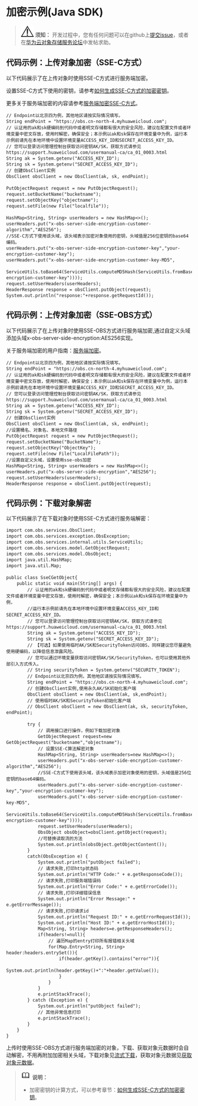 # 加密示例\(Java SDK\)<a name="obs_21_1903"></a>

>![](public_sys-resources/icon-notice.gif) **须知：** 
>开发过程中，您有任何问题可以在github上[提交issue](https://github.com/huaweicloud/huaweicloud-sdk-java-obs/issues)，或者在[华为云对象存储服务论坛](https://bbs.huaweicloud.com/forum/forum-620-1.html)中发帖求助。

## 代码示例：上传对象加密（SSE-C方式）<a name="section14263193123819"></a>

以下代码展示了在上传对象时使用SSE-C方式进行服务端加密。

设置SSE-C方式下使用的密钥，请参考[如何生成SSE-C方式的加密密钥](https://support.huaweicloud.com/sdk-java-devg-obs/obs_21_2119.html)。

更多关于服务端加密的内容请参考[服务端加密SSE-C方式](https://support.huaweicloud.com/api-obs/obs_04_0107.html)。

```
// Endpoint以北京四为例，其他地区请按实际情况填写。
String endPoint = "https://obs.cn-north-4.myhuaweicloud.com";
// 认证用的ak和sk硬编码到代码中或者明文存储都有很大的安全风险，建议在配置文件或者环境变量中密文存放，使用时解密，确保安全；本示例以ak和sk保存在环境变量中为例，运行本示例前请先在本地环境中设置环境变量ACCESS_KEY_ID和SECRET_ACCESS_KEY_ID。
// 您可以登录访问管理控制台获取访问密钥AK/SK，获取方式请参见https://support.huaweicloud.com/usermanual-ca/ca_01_0003.html
String ak = System.getenv("ACCESS_KEY_ID");
String sk = System.getenv("SECRET_ACCESS_KEY_ID");
// 创建ObsClient实例
ObsClient obsClient = new ObsClient(ak, sk, endPoint);

PutObjectRequest request = new PutObjectRequest();
request.setBucketName("bucketname");
request.setObjectKey("objectname");
request.setFile(new File("localfile"));

HashMap<String, String> userHeaders = new HashMap<>();
userHeaders.put("x-obs-server-side-encryption-customer-algorithm","AES256");
//SSE-C方式下使用该头域，该头域表示加密对象使用的密钥，头域值是256位密钥的base64编码。
userHeaders.put("x-obs-server-side-encryption-customer-key","your-encryption-customer-key");
userHeaders.put("x-obs-server-side-encryption-customer-key-MD5",
                    ServiceUtils.toBase64(ServiceUtils.computeMD5Hash(ServiceUtils.fromBase64("your-encryption-customer-key"))));            request.setUserHeaders(userHeaders);
HeaderResponse response = obsClient.putObject(request);
System.out.println("response:"+response.getRequestId());
```

## 代码示例：上传对象加密（SSE-OBS方式）<a name="section157019501914"></a>

以下代码展示了在上传对象时使用SSE-OBS方式进行服务端加密,通过自定义头域添加头域x-obs-server-side-encryption:AES256实现。

关于服务端加密的用户指南：[服务端加密](https://support.huaweicloud.com/ugobs-obs/obs_41_0035.html)。

```
// Endpoint以北京四为例，其他地区请按实际情况填写。
String endPoint = "https://obs.cn-north-4.myhuaweicloud.com";
// 认证用的ak和sk硬编码到代码中或者明文存储都有很大的安全风险，建议在配置文件或者环境变量中密文存放，使用时解密，确保安全；本示例以ak和sk保存在环境变量中为例，运行本示例前请先在本地环境中设置环境变量ACCESS_KEY_ID和SECRET_ACCESS_KEY_ID。
// 您可以登录访问管理控制台获取访问密钥AK/SK，获取方式请参见https://support.huaweicloud.com/usermanual-ca/ca_01_0003.html
String ak = System.getenv("ACCESS_KEY_ID");
String sk = System.getenv("SECRET_ACCESS_KEY_ID");
// 创建ObsClient实例
ObsClient obsClient = new ObsClient(ak, sk, endPoint);
//设置桶名、对象名、本地文件路径
PutObjectRequest request = new PutObjectRequest();
request.setBucketName("BucketName");
request.setObjectKey("ObjectKey");
request.setFile(new File("LocalFilePath"));
//设置自定义头域，设置使用sse-obs加密
HashMap<String, String> userHeaders = new HashMap<>();
userHeaders.put("x-obs-server-side-encryption","AES256");
request.setUserHeaders(userHeaders);
HeaderResponse response = obsClient.putObject(request);
```

## 代码示例：下载对象解密<a name="section0652153633818"></a>

以下代码展示了在下载对象时使用SSE-C方式进行服务端解密：

```
import com.obs.services.ObsClient;
import com.obs.services.exception.ObsException;
import com.obs.services.internal.utils.ServiceUtils;
import com.obs.services.model.GetObjectRequest;
import com.obs.services.model.ObsObject;
import java.util.HashMap;
import java.util.Map;

public class SseCGetObject{
    public static void main(String[] args) {
        // 认证用的ak和sk硬编码到代码中或者明文存储都有很大的安全风险，建议在配置文件或者环境变量中密文存放，使用时解密，确保安全；本示例以ak和sk保存在环境变量中为例，
        //运行本示例前请先在本地环境中设置环境变量ACCESS_KEY_ID和SECRET_ACCESS_KEY_ID。
        // 您可以登录访问管理控制台获取访问密钥AK/SK，获取方式请参见https://support.huaweicloud.com/usermanual-ca/ca_01_0003.html
        String ak = System.getenv("ACCESS_KEY_ID");
        String sk = System.getenv("SECRET_ACCESS_KEY_ID");
        // 【可选】如果使用临时AK/SK和SecurityToken访问OBS，同样建议您尽量避免使用硬编码，以降低信息泄露风险。
        // 您可以通过环境变量获取访问密钥AK/SK/SecurityToken，也可以使用其他外部引入方式传入。
        // String securityToken = System.getenv("SECURITY_TOKEN");        
        // Endpoint以北京四为例，其他地区请按实际情况填写。
        String endPoint = "https://obs.cn-north-4.myhuaweicloud.com";
        // 创建ObsClient实例,使用永久AK/SK初始化客户端
        ObsClient obsClient = new ObsClient(ak, sk,endPoint);
        // 使用临时AK/SK和SecurityToken初始化客户端
        // ObsClient obsClient = new ObsClient(ak, sk, securityToken, endPoint);

        try {
            // 调用接口进行操作，例如下载加密对象
            GetObjectRequest request=new GetObjectRequest("bucketname","objectname");
            // 设置SSE-C算法解密对象
            HashMap<String, String> userHeaders=new HashMap<>();
            userHeaders.put("x-obs-server-side-encryption-customer-algorithm","AES256");
            //SSE-C方式下使用该头域，该头域表示加密对象使用的密钥，头域值是256位密钥的base64编码。
            userHeaders.put("x-obs-server-side-encryption-customer-key","your-encryption-customer-key");
            userHeaders.put("x-obs-server-side-encryption-customer-key-MD5",
                    ServiceUtils.toBase64(ServiceUtils.computeMD5Hash(ServiceUtils.fromBase64("your-encryption-customer-key"))));
            request.setUserHeaders(userHeaders);
            ObsObject obsObject=obsClient.getObject(request);
            //可替换读取流的方法
            System.out.println(obsObject.getObjectContent());
        }
        catch(ObsException e) {
            System.out.println("putObject failed");
            // 请求失败,打印http状态码
            System.out.println("HTTP Code:" + e.getResponseCode());
            // 请求失败,打印服务端错误码
            System.out.println("Error Code:" + e.getErrorCode());
            // 请求失败,打印详细错误信息
            System.out.println("Error Message:" + e.getErrorMessage());
            // 请求失败,打印请求id
            System.out.println("Request ID:" + e.getErrorRequestId());
            System.out.println("Host ID:" + e.getErrorHostId());
            Map<String, String> headers=e.getResponseHeaders();
            if(headers!=null){
                // 遍历Map的entry打印所有报错相关头域
                for(Map.Entry<String, String> header:headers.entrySet()){
                    if(header.getKey().contains("error")){
                        System.out.println(header.getKey()+":"+header.getValue());
                    }
                }
            }
            e.printStackTrace();
        } catch (Exception e) {
            System.out.println("putObject failed");
            // 其他异常信息打印
            e.printStackTrace();
        }
    }
}
```

上传时使用SSE-OBS方式进行服务端加密的对象，下载、获取对象元数据时会自动解密，不用再附加加密相关头域，下载对象见[流式下载](流式下载(Java-SDK).md)，获取对象元数据见[获取对象元数据](获取对象元数据(Java-SDK).md)。

>![](public_sys-resources/icon-note.gif) **说明：** 
>-   加密密钥的计算方式，可以参考章节：[如何生成SSE-C方式的加密密钥](如何生成SSE-C方式的加密密钥(Java-SDK).md)。

